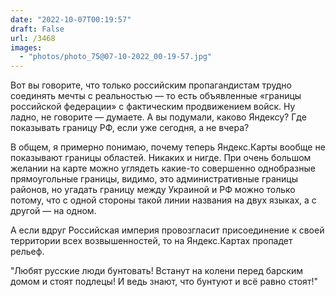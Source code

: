 ```yaml
---
date: "2022-10-07T00:19:57"
draft: False
url: /3468
images:
  - "photos/photo_75@07-10-2022_00-19-57.jpg"
---
```


Вот вы говорите, что только российским пропагандистам трудно соединять мечты с реальностью — то есть объявленные «границы российской федерации» с фактическим продвижением войск. Ну ладно, не говорите — думаете. А вы подумали, каково Яндексу? Где показывать границу РФ, если уже сегодня, а не вчера? 

В общем, я примерно понимаю, почему теперь Яндекс.Карты вообще не показывают границы областей. Никаких и нигде. При очень большом желании на карте можно углядеть какие-то совершенно однобразные прямоугольные границы, видимо, это административные границы районов, но угадать границу между Украиной и РФ можно только потому, что с одной стороны такой линии названия на двух языках, а с другой — на одном. 

А если вдруг Российская империя провозгласит присоединение к своей территории всех возвышенностей, то на Яндекс.Картах пропадет рельеф. 

"Любят русские люди бунтовать!
Встанут на колени перед барским домом и стоят подлецы!
И ведь знают, что бунтуют и всё равно стоят!"
